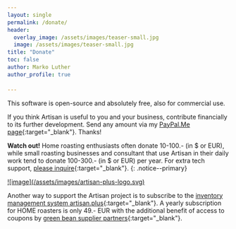 ```yaml
---
layout: single
permalink: /donate/
header:
  overlay_image: /assets/images/teaser-small.jpg
  image: /assets/images/teaser-small.jpg
title: "Donate"
toc: false
author: Marko Luther
author_profile: true

---
```


This software is open-source and absolutely free, also for commercial use.

If you think Artisan is useful to you and your business, contribute financially to its further development. Send any amount via my [PayPal.Me page](https://www.paypal.me/MarkoLuther){:target="_blank"}. Thanks!

**Watch out!** 
Home roasting enthusiasts often donate 10-100.- (in $ or EUR), while small roasting businesses and consultant that use Artisan in their daily work tend to donate 100-300.- (in $ or EUR) per year. For extra tech support, [please inquire](https://artisan-roasterscope.blogspot.com/p/contact-me.html){:target="_blank"}.
{: .notice--primary}

<a href="https://artisan.plus/" target="_blank">
![image](/assets/images/artisan-plus-logo.svg)
</a>

Another way to support the Artisan project is to subscribe to the [inventory management system artisan.plus](https://artisan.plus){:target="_blank"}. A yearly subscription for HOME roasters is only 49.- EUR with the additional benefit of access to coupons by [green bean supplier partners](https://doc.artisan.plus/partners/){:target="_blank"}.